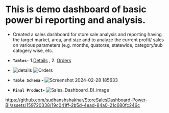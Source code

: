 # This is demo dashboard of basic power bi reporting and analysis.
- Created a sales dashboard for store sale analysis and reporting having the target market, area, and size and to analyze the current profit/ sales on various parameters (e.g. months, quatorze, statewide, category/sub catogery wise, etc.

- <b>`Tables-`</b> 1.[Details](https://github.com/sudhanshshakhar/StoreSalesDashboard-Power-BI/blob/main/Details.csv) , 2. [Orders](https://github.com/sudhanshshakhar/StoreSalesDashboard-Power-BI/blob/main/Orders.csv)
- ![details](https://github.com/sudhanshshakhar/StoreSalesDashboard-Power-BI/assets/159720338/c3fa74b0-2889-40f9-a200-5578f03d32fd)
![Orders](https://github.com/sudhanshshakhar/StoreSalesDashboard-Power-BI/assets/159720338/8dfd5d56-72e3-4578-98ef-01e004114a71)

- <b>`Table Schema` - </b>
![Screenshot 2024-02-28 185633](https://github.com/sudhanshshakhar/StoreSalesDashboard-Power-BI/assets/159720338/c8067688-a957-49b7-bb2d-fc6f1db6ffde)


- <b>`Final Product`-</b>
![Sales_Dashboard_BI_image](https://github.com/sudhanshshakhar/StoreSalesDashboard-Power-BI/assets/159720338/1a051fbc-cf94-4176-8039-b2629dd0fbba)


https://github.com/sudhanshshakhar/StoreSalesDashboard-Power-BI/assets/159720338/19c041ff-2b5d-4ead-84a0-21c680fc246c

